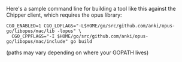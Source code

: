 Here's a sample command line for building a tool like this against
the Chipper client, which requires the opus library:

```
CGO_ENABLED=1 CGO_LDFLAGS="-L$HOME/go/src/github.com/anki/opus-go/libopus/mac/lib -lopus" \
  CGO_CPPFLAGS="-I $HOME/go/src/github.com/anki/opus-go/libopus/mac/include" go build
```

  (paths may vary depending on where your GOPATH lives)

